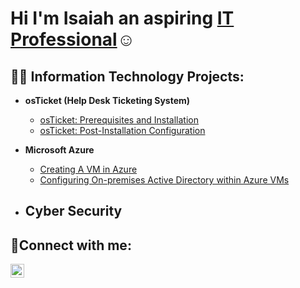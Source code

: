 <h1> Hi I'm Isaiah an aspiring <a href="https://www.linkedin.com/in/isaiah-lawrence-b499a418b/">IT Professional</a>☺</h1>

<h2>👨‍💻 Information Technology Projects:</h2>

- <b>osTicket (Help Desk Ticketing System)</b>
  - [osTicket: Prerequisites and Installation](https://github.com/IsaiahLawrence/osticket-prereqs)
  - [osTicket: Post-Installation Configuration](https://github.com/IsaiahLawrence/post-install-config)
- <b>Microsoft Azure</b>
  - [ Creating A VM in Azure](https://github.com/IsaiahLawrence/CreateVmAzure)  
  - [Configuring On-premises Active Directory within Azure VMs](https://github.com/IsaiahLawrence/configure-ad)
 
- <b>Cyber Security</b>
  - 
  

<h2>🤳Connect with me:</h2>


[<img align="left" alt="Josh | LinkedIn" width="22px" src="https://cdn.jsdelivr.net/npm/simple-icons@v3/icons/linkedin.svg" />][linkedin]



[linkedin]: https://www.linkedin.com/in/isaiah-lawrence-b499a418b/
